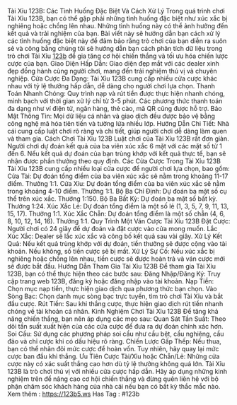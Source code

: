 Tài Xỉu 123B: Các Tình Huống Đặc Biệt Và Cách Xử Lý
Trong quá trình chơi Tài Xỉu 123B, bạn có thể gặp phải những tình huống đặc biệt như xúc xắc bị nghiêng hoặc chồng lên nhau. Những tình huống này có thể ảnh hưởng đến kết quả và trải nghiệm của bạn. Bài viết này sẽ hướng dẫn bạn cách xử lý các tình huống đặc biệt này để đảm bảo rằng trò chơi của bạn diễn ra suôn sẻ và công bằng chúng tôi sẽ hướng dẫn bạn cách phân tích dữ liệu trong trò chơi Tài Xỉu [123b](https://123b5.ws) để gia tăng cơ hội chiến thắng và tối ưu hóa chiến lược cược của bạn.
Giao Diện Hấp Dẫn: Giao diện đẹp mắt với các dealer xinh đẹp đồng hành cùng người chơi, mang đến trải nghiệm thú vị và chuyên nghiệp.
Cửa Cược Đa Dạng: Tài Xỉu 123B cung cấp nhiều cửa cược khác nhau với tỷ lệ thưởng hấp dẫn, dễ dàng cho người chơi lựa chọn.
Thanh Toán Nhanh Chóng: Quy trình nạp và rút tiền được thực hiện nhanh chóng, minh bạch với thời gian xử lý chỉ từ 3-5 phút. Các phương thức thanh toán đa dạng như ví điện tử, ngân hàng, thẻ cào, mã QR cũng được hỗ trợ.
Bảo Mật Thông Tin: Mọi dữ liệu cá nhân và giao dịch đều được bảo vệ bằng công nghệ mã hóa tiên tiến và tường lửa nhiều lớp.
Hướng Dẫn Chi Tiết: Nhà cái cung cấp luật chơi rõ ràng và chi tiết, giúp người chơi dễ dàng làm quen và tham gia.
Cách Chơi Tài Xỉu 123B
Luật chơi của Tài Xỉu 123B rất đơn giản. Người chơi dự đoán kết quả của ba viên xúc xắc 6 mặt với các mặt số từ 1 đến 6. Nếu kết quả dự đoán của bạn trùng khớp với kết quả thực tế, bạn sẽ nhận được phần thưởng theo quy định.
Các Cửa Cược Trong Tài Xỉu 123B
Tài Xỉu 123B cung cấp nhiều loại cửa cược để người chơi lựa chọn, bao gồm:
Cửa Tài: Dự đoán tổng điểm của ba viên xúc xắc sẽ nằm trong khoảng 11-17 điểm. Thưởng 1:1.
Cửa Xỉu: Dự đoán tổng điểm của ba viên xúc xắc sẽ nằm trong khoảng 4-10 điểm. Thưởng 1:1.
Bộ Ba Chỉ Định: Dự đoán ba mặt số cụ thể trên xúc xắc. Thưởng 1:150.
Bộ Ba Bất Kỳ: Dự đoán ba mặt số bất kỳ. Thưởng 1:24.
Xúc Xắc Lẻ: Dự đoán tổng điểm là một số lẻ (1, 3, 5, 7, 9, 11, 13, 15, 17). Thưởng 1:1.
Xúc Xắc Chẵn: Dự đoán tổng điểm là một số chẵn (4, 6, 8, 10, 12, 14, 16). Thưởng 1:1.
Quy Trình Một Ván Cược Tài Xỉu 123B
Đặt Cược: Người chơi có 24 giây để dự đoán và đặt cược vào cửa mong muốn.
Lắc Xúc Xắc: Dealer sẽ lắc xúc xắc và công bố kết quả sau vài giây.
Xử Lý Kết Quả: Nếu kết quả trùng khớp với dự đoán, tiền thưởng sẽ được cộng vào tài khoản. Nếu không, số tiền cược sẽ bị mất.
Xử Lý Sự Cố: Nếu xúc xắc bị nghiêng hoặc chồng lên nhau, tiền cược sẽ được hoàn trả và ván cược mới sẽ được bắt đầu.
Hướng Dẫn Tham Gia Tài Xỉu 123B
Để tham gia Tài Xỉu 123B, bạn có thể thực hiện theo các bước sau:
Đăng Nhập/Đăng Ký: Truy cập trang web 123B, đăng ký hoặc đăng nhập vào tài khoản.
Nạp Tiền: Chọn mục nạp tiền, thực hiện giao dịch qua phương thức bạn chọn.
Vào Sòng Bạc: Chọn danh mục sòng bạc trực tuyến, tìm trò chơi Tài Xỉu và bắt đầu cược.
Rút Tiền: Sau khi thắng cược, thực hiện giao dịch rút tiền nhanh chóng về tài khoản cá nhân.
Kinh Nghiệm Chơi Tài Xỉu 123B
Để tăng khả năng chiến thắng, bạn nên áp dụng các mẹo sau:
Quan Sát Tần Suất: Theo dõi tần suất xuất hiện của các cửa cược để đưa ra dự đoán chính xác hơn.
Soi Cầu: Sử dụng các phương pháp soi cầu như cầu bệt, cầu nghiêng, cầu đảo và chỉ cược khi có dấu hiệu rõ ràng.
Chiến Lược Gấp Thếp: Nếu thua, bạn có thể nhân đôi mức cược để hoàn vốn. Tuy nhiên, hãy quay lại mức cược ban đầu khi thắng.
Ưu Tiên Cược Tài/Xỉu hoặc Chẵn/Lẻ: Những cửa cược này có xác suất thắng cao hơn dù tỷ lệ thưởng không quá lớn.
Tài Xỉu 123B là trò chơi thú vị với nhiều cửa cược hấp dẫn. Hãy áp dụng những kinh nghiệm trên để nâng cao cơ hội chiến thắng và đừng quên liên hệ với bộ phận chăm sóc khách hàng của nhà cái nếu bạn có bất kỳ thắc mắc nào.
Xem thêm : https://123b5.ws
Has Tag : #123b
